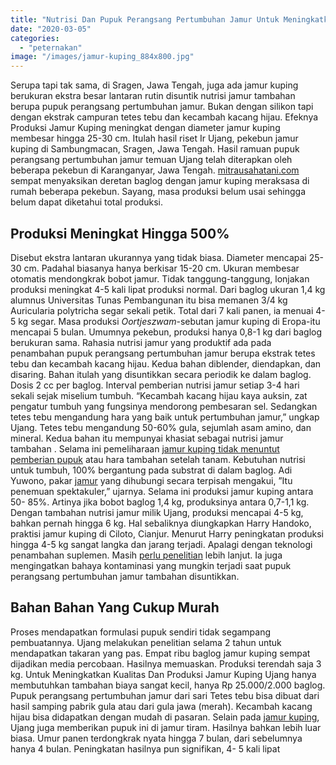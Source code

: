 ```yaml
---
title: "Nutrisi Dan Pupuk Perangsang Pertumbuhan Jamur Untuk Meningkatkan Produksi"
date: "2020-03-05"
categories: 
  - "peternakan"
image: "/images/jamur-kuping_884x800.jpg"
---
```


Serupa tapi tak sama, di Sragen, Jawa Tengah, juga ada jamur kuping berukuran ekstra besar lantaran rutin disuntik nutrisi jamur tambahan berupa pupuk perangsang pertumbuhan jamur. Bukan dengan silikon tapi dengan ekstrak campuran tetes tebu dan kecambah kacang hijau. Efeknya Produksi Jamur Kuping meningkat dengan diameter jamur kuping membesar hingga 25-30 cm. Itulah hasil riset Ir Ujang, pekebun jamur kuping di Sambungmacan, Sragen, Jawa Tengah. Hasil ramuan pupuk perangsang pertumbuhan jamur temuan Ujang telah diterapkan oleh beberapa pekebun di Karanganyar, Jawa Tengah. [mitrausahatani.com](http://localhost/mitra) sempat menyaksikan deretan baglog dengan jamur kuping meraksasa di rumah beberapa pekebun. Sayang, masa produksi belum usai sehingga belum dapat diketahui total produksi.

## Produksi Meningkat Hingga 500%

Disebut ekstra lantaran ukurannya yang tidak biasa. Diameter mencapai 25- 30 cm. Padahal biasanya hanya berkisar 15-20 cm. Ukuran membesar otomatis mendongkrak bobot jamur. Tidak tanggung-tanggung, lonjakan produksi meningkat 4-5 kali lipat produksi normal. Dari baglog ukuran 1,4 kg alumnus Universitas Tunas Pembangunan itu bisa memanen 3/4 kg Auricularia polytricha segar sekali petik. Total dari 7 kali panen, ia menuai 4-5 kg segar. Masa produksi _Oortjeszwam_\-sebutan jamur kuping di Eropa-itu mencapai 5 bulan. Umumnya pekebun, produksi hanya 0,8-1 kg dari baglog berukuran sama. Rahasia nutrisi jamur yang produktif ada pada penambahan pupuk perangsang pertumbuhan jamur berupa ekstrak tetes tebu dan kecambah kacang hijau. Kedua bahan diblender, diendapkan, dan disaring. Bahan itulah yang disuntikkan secara periodik ke dalam baglog. Dosis 2 cc per baglog. Interval pemberian nutrisi jamur setiap 3-4 hari sekali sejak miselium tumbuh. “Kecambah kacang hijau kaya auksin, zat pengatur tumbuh yang fungsinya mendorong pembesaran sel. Sedangkan tetes tebu mengandung hara yang baik untuk pertumbuhan jamur,” ungkap Ujang. Tetes tebu mengandung 50-60% gula, sejumlah asam amino, dan mineral. Kedua bahan itu mempunyai khasiat sebagai nutrisi jamur tambahan . Selama ini pemeliharaan [jamur kuping tidak menuntut pemberian pupuk](http://localhost/mitra/pupuk-organik-cair-jamur-tiram.html) atau hara tambahan setelah tanam. Kebutuhan nutrisi untuk tumbuh, 100% bergantung pada substrat di dalam baglog. Adi Yuwono, pakar [jamur](http://localhost/mitra/topik/jamur) yang dihubungi secara terpisah mengakui, ”Itu penemuan spektakuler,” ujarnya. Selama ini produksi jamur kuping antara 50- 85%. Artinya jika bobot baglog 1,4 kg, produksinya antara 0,7-1,1 kg. Dengan tambahan nutrisi jamur milik Ujang, produksi mencapai 4-5 kg, bahkan pernah hingga 6 kg. Hal sebaliknya diungkapkan Harry Handoko, praktisi jamur kuping di Ciloto, Cianjur. Menurut Harry peningkatan produksi hingga 4-5 kg sangat langka dan jarang terjadi. Apalagi dengan teknologi penambahan suplemen. Masih [perlu penelitian](http://books.google.co.th/books/about/Bertanam_Jamur_Kuping_di_Lahan_Sempit.html?hl=id&id=Be1Eu0r6fk8C&redir_esc=y) lebih lanjut. Ia juga mengingatkan bahaya kontaminasi yang mungkin terjadi saat pupuk perangsang pertumbuhan jamur tambahan disuntikkan.

## Bahan Bahan Yang Cukup Murah

Proses mendapatkan formulasi pupuk sendiri tidak segampang pembuatannya. Ujang melakukan penelitian selama 2 tahun untuk mendapatkan takaran yang pas. Empat ribu baglog jamur kuping sempat dijadikan media percobaan. Hasilnya memuaskan. Produksi terendah saja 3 kg. Untuk Meningkatkan Kualitas Dan Produksi Jamur Kuping Ujang hanya membutuhkan tambahan biaya sangat kecil, hanya Rp 25.000/2.000 baglog. Pupuk perangsang pertumbuhan jamur dari sari Tetes tebu bisa dibuat dari hasil samping pabrik gula atau dari gula jawa (merah). Kecambah kacang hijau bisa didapatkan dengan mudah di pasaran. Selain pada [jamur kuping](http://localhost/mitra/prospek-bisnis-menggiurkan-lewat.html), Ujang juga memberikan pupuk ini di jamur tiram. Hasilnya bahkan lebih luar biasa. Umur panen terdongkrak nyata hingga 7 bulan, dari sebelumnya hanya 4 bulan. Peningkatan hasilnya pun signifikan, 4- 5 kali lipat
